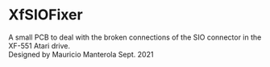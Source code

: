 # XfSIOFixer
A small PCB to deal with the broken connections of the SIO connector in the XF-551 Atari drive.                 
Designed by Mauricio Manterola
Sept. 2021
